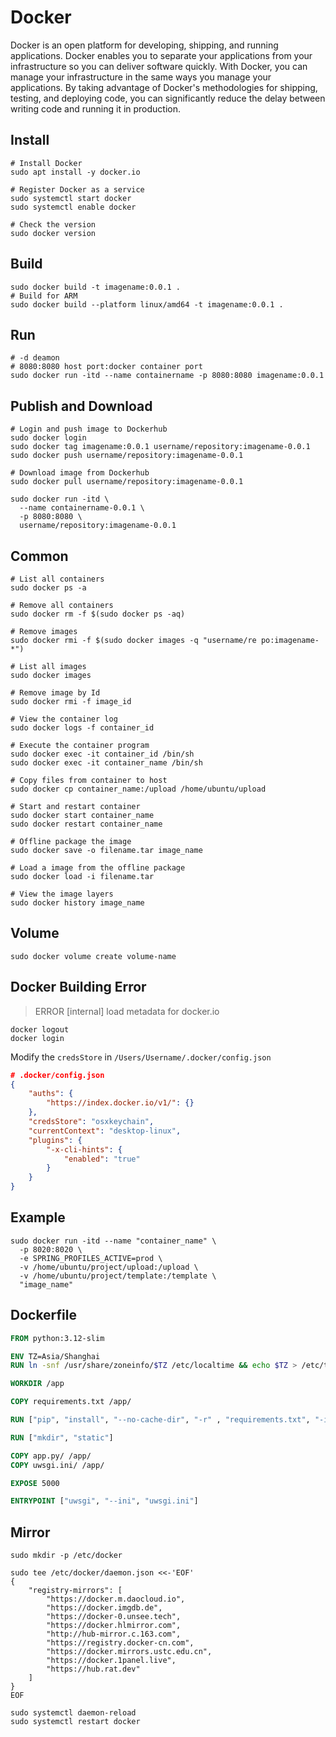 # Docker

Docker is an open platform for developing, shipping, and running applications. Docker enables you to separate your applications from your infrastructure so you can deliver software quickly. With Docker, you can manage your infrastructure in the same ways you manage your applications. By taking advantage of Docker's methodologies for shipping, testing, and deploying code, you can significantly reduce the delay between writing code and running it in production.

## Install

```shell
# Install Docker
sudo apt install -y docker.io

# Register Docker as a service
sudo systemctl start docker
sudo systemctl enable docker

# Check the version
sudo docker version
```

## Build

```shell
sudo docker build -t imagename:0.0.1 .
# Build for ARM
sudo docker build --platform linux/amd64 -t imagename:0.0.1 .
```

## Run

```shell
# -d deamon
# 8080:8080 host port:docker container port
sudo docker run -itd --name containername -p 8080:8080 imagename:0.0.1
```

## Publish and Download

```shell
# Login and push image to Dockerhub
sudo docker login
sudo docker tag imagename:0.0.1 username/repository:imagename-0.0.1
sudo docker push username/repository:imagename-0.0.1

# Download image from Dockerhub
sudo docker pull username/repository:imagename-0.0.1

sudo docker run -itd \
  --name containername-0.0.1 \
  -p 8080:8080 \
  username/repository:imagename-0.0.1
```

## Common

```shell
# List all containers
sudo docker ps -a

# Remove all containers
sudo docker rm -f $(sudo docker ps -aq)

# Remove images
sudo docker rmi -f $(sudo docker images -q "username/re po:imagename-*")

# List all images
sudo docker images

# Remove image by Id
sudo docker rmi -f image_id

# View the container log
sudo docker logs -f container_id

# Execute the container program
sudo docker exec -it container_id /bin/sh
sudo docker exec -it container_name /bin/sh

# Copy files from container to host
sudo docker cp container_name:/upload /home/ubuntu/upload

# Start and restart container
sudo docker start container_name
sudo docker restart container_name

# Offline package the image
sudo docker save -o filename.tar image_name

# Load a image from the offline package
sudo docker load -i filename.tar

# View the image layers
sudo docker history image_name
```

## Volume

```shell
sudo docker volume create volume-name
```

## Docker Building Error

> ERROR [internal] load metadata for docker.io

```shell
docker logout
docker login
```

Modify the `credsStore` in `/Users/Username/.docker/config.json `

```json
# .docker/config.json
{
	"auths": {
		"https://index.docker.io/v1/": {}
	},
	"credsStore": "osxkeychain",
	"currentContext": "desktop-linux",
	"plugins": {
		"-x-cli-hints": {
			"enabled": "true"
		}
	}
}
```

## Example

```shell
sudo docker run -itd --name "container_name" \
  -p 8020:8020 \
  -e SPRING_PROFILES_ACTIVE=prod \
  -v /home/ubuntu/project/upload:/upload \
  -v /home/ubuntu/project/template:/template \
  "image_name"
```

## Dockerfile

```dockerfile
FROM python:3.12-slim

ENV TZ=Asia/Shanghai
RUN ln -snf /usr/share/zoneinfo/$TZ /etc/localtime && echo $TZ > /etc/timezone

WORKDIR /app

COPY requirements.txt /app/

RUN ["pip", "install", "--no-cache-dir", "-r" , "requirements.txt", "-i", "https://pypi.tuna.tsinghua.edu.cn/simple"]

RUN ["mkdir", "static"]

COPY app.py/ /app/
COPY uwsgi.ini/ /app/

EXPOSE 5000

ENTRYPOINT ["uwsgi", "--ini", "uwsgi.ini"]
```

## Mirror

```shell
sudo mkdir -p /etc/docker 
 
sudo tee /etc/docker/daemon.json <<-'EOF'
{
    "registry-mirrors": [
        "https://docker.m.daocloud.io",
        "https://docker.imgdb.de",
        "https://docker-0.unsee.tech",
        "https://docker.hlmirror.com",
        "http://hub-mirror.c.163.com",
        "https://registry.docker-cn.com",
        "https://docker.mirrors.ustc.edu.cn",
        "https://docker.1panel.live",
        "https://hub.rat.dev"
    ]
}
EOF 
 
sudo systemctl daemon-reload 
sudo systemctl restart docker 
```

